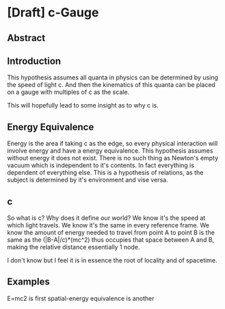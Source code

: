# [Draft] c-Gauge

## Abstract


## Introduction

This hypothesis assumes all quanta in physics can be determined by using the speed of light c. And then the kinematics of this quanta can be placed on a gauge with multiples of c as the scale.

This will hopefully lead to some insight as to why c is.


## Energy Equivalence

Energy is the area if taking c as the edge, so every physical interaction will involve energy and have a energy equivalence. This hypothesis assumes without energy it does not exist. There is no such thing as Newton's empty vacuum which is independent to it's contents. In fact everything is dependent of everything else. This is a hypothesis of relations, as the subject is determined by it's environment and vise versa. 

## c

So what is c? Why does it define our world? We know it's the speed at which light travels. We know it's the same in every reference frame. We know the amount of energy needed to travel from point A to point B is the same as the (|B-A|/c)*(mc^2) thus occupies that space between A and B, making the relative distance essentially 1 node.

I don't know but I feel it is in essence the root of locality and of spacetime.

## Examples

E=mc2 is first
spatial-energy equivalence is another